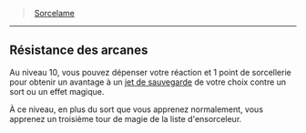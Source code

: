 ﻿---
!GenericItem
Name: Résistance des arcanes
Id: fighter_spellblade_hd.md#résistance-des-arcanes
ParentLink: fighter_spellblade_hd.md#sorcelame
ParentName: Sorcelame
NameLevel: 2
Attributes: {}
---
> [Sorcelame](hd_fighter_spellblade.md)

---

## Résistance des arcanes

Au niveau 10, vous pouvez dépenser votre réaction et 1 point de sorcellerie pour obtenir un avantage à un [jet de sauvegarde](hd_abilities_jets_de_sauvegarde.md) de votre choix contre un sort ou un effet magique.

À ce niveau, en plus du sort que vous apprenez normalement, vous apprenez un troisième tour de magie de la liste d'ensorceleur.

